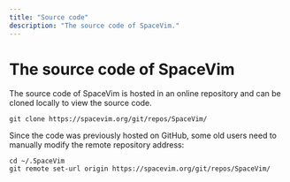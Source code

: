 ```yaml
---
title: "Source code"
description: "The source code of SpaceVim."
---
```


# The source code of SpaceVim 

The source code of SpaceVim is hosted in an online repository and can be cloned locally to view the source code.

```
git clone https://spacevim.org/git/repos/SpaceVim/
```

Since the code was previously hosted on GitHub, some old users need to manually modify the remote repository address:

```
cd ~/.SpaceVim
git remote set-url origin https://spacevim.org/git/repos/SpaceVim/
```
